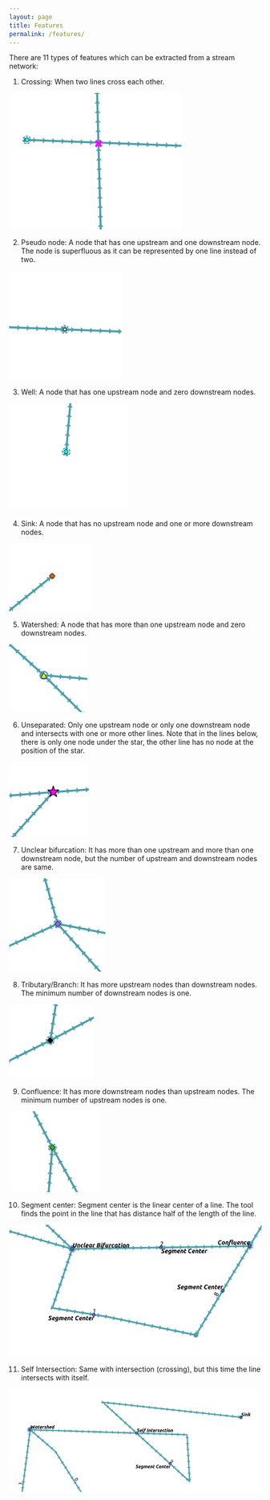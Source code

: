 ```yaml
---
layout: page
title: Features
permalink: /features/
---
```


There are 11 types of features which can be extracted from a stream network:

1. Crossing: When two lines cross each other.

![crossing](/images/features/crossing.png)

2. Pseudo node: A node that has one upstream and one downstream node. The node is superfluous as it can be represented by one line instead of two.

![pseudo_node](/images/features/pseudo_node.png)

3. Well: A node that has one upstream node and zero downstream nodes.

![well](/images/features/well.png)

4. Sink: A node that has no upstream node and one or more downstream nodes.

![sink](/images/features/sink.png)

5. Watershed: A node that has more than one upstream node and zero downstream nodes.

![watershed](/images/features/watershed.png)

6. Unseparated: Only one upstream node or only one downstream node and intersects with one or more other lines. Note that in the lines below, there is only one node under the star, the other line has no node at the position of the star.

![unseparated](/images/features/unseparated.png)

7. Unclear bifurcation: It has more than one upstream and more than one downstream node, but the number of upstream and downstream nodes are same.

![unclear_bifurcation](/images/features/unclear_bifurcation.png)

8. Tributary/Branch: It has more upstream nodes than downstream nodes. The minimum number of downstream nodes is one.

![branch](/images/features/branch.png)

9. Confluence: It has more downstream nodes than upstream nodes. The minimum number of upstream nodes is one.

![confluence](/images/features/confluence.png)

10. Segment center: Segment center is the linear center of a line. The tool finds the point in the line that has distance half of the length of the line.

![segment_center](/images/features/segment_center.png)

11. Self Intersection: Same with intersection (crossing), but this time the line intersects with itself.

![self_intersection](/images/features/self_intersection.png)
